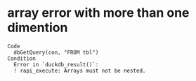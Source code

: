 # array error with more than one dimention

    Code
      dbGetQuery(con, "FROM tbl")
    Condition
      Error in `duckdb_result()`:
      ! rapi_execute: Arrays must not be nested.


